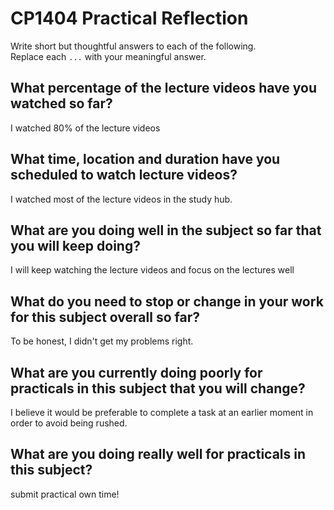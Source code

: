 # CP1404 Practical Reflection

Write short but thoughtful answers to each of the following.  
Replace each `...` with your meaningful answer.

## What percentage of the lecture videos have you watched so far?

I watched 80% of the lecture videos

## What time, location and duration have you scheduled to watch lecture videos?

I watched most of the lecture videos in the study hub.

## What are you doing well in the subject so far that you will keep doing?

I will keep watching the lecture videos and focus on the lectures well

## What do you need to stop or change in your work for this subject overall so far?

To be honest, I didn't get my problems right.

## What are you currently doing poorly for practicals in this subject that you will change?

I believe it would be preferable to complete a task at an earlier moment in order to avoid being rushed.

## What are you doing really well for practicals in this subject?

submit practical own time!